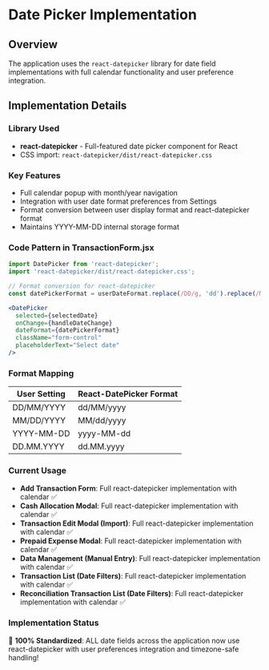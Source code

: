 # Date Picker Implementation

## Overview
The application uses the `react-datepicker` library for date field implementations with full calendar functionality and user preference integration.

## Implementation Details

### Library Used
- **react-datepicker** - Full-featured date picker component for React
- CSS import: `react-datepicker/dist/react-datepicker.css`

### Key Features
- Full calendar popup with month/year navigation
- Integration with user date format preferences from Settings
- Format conversion between user display format and react-datepicker format
- Maintains YYYY-MM-DD internal storage format

### Code Pattern in TransactionForm.jsx

```jsx
import DatePicker from 'react-datepicker';
import 'react-datepicker/dist/react-datepicker.css';

// Format conversion for react-datepicker
const datePickerFormat = userDateFormat.replace(/DD/g, 'dd').replace(/MM/g, 'MM').replace(/YYYY/g, 'yyyy');

<DatePicker
  selected={selectedDate}
  onChange={handleDateChange}
  dateFormat={datePickerFormat}
  className="form-control"
  placeholderText="Select date"
/>
```

### Format Mapping
| User Setting | React-DatePicker Format |
|-------------|------------------------|
| DD/MM/YYYY  | dd/MM/yyyy            |
| MM/DD/YYYY  | MM/dd/yyyy            |
| YYYY-MM-DD  | yyyy-MM-dd            |
| DD.MM.YYYY  | dd.MM.yyyy            |

### Current Usage
- **Add Transaction Form**: Full react-datepicker implementation with calendar ✅
- **Cash Allocation Modal**: Full react-datepicker implementation with calendar ✅
- **Transaction Edit Modal (Import)**: Full react-datepicker implementation with calendar ✅
- **Prepaid Expense Modal**: Full react-datepicker implementation with calendar ✅
- **Data Management (Manual Entry)**: Full react-datepicker implementation with calendar ✅
- **Transaction List (Date Filters)**: Full react-datepicker implementation with calendar ✅
- **Reconciliation Transaction List (Date Filters)**: Full react-datepicker implementation with calendar ✅

### Implementation Status
🎉 **100% Standardized**: ALL date fields across the application now use react-datepicker with user preferences integration and timezone-safe handling!
